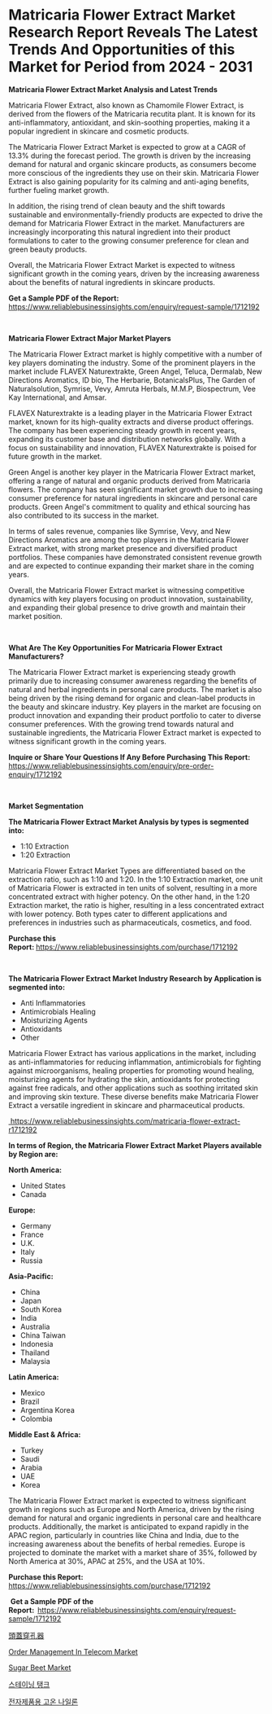 <p><h1>Matricaria Flower Extract Market Research Report Reveals The Latest Trends And Opportunities of this Market for Period from 2024 - 2031</h1></p><p><strong>Matricaria Flower Extract Market Analysis and Latest Trends</strong></p>
<p><p>Matricaria Flower Extract, also known as Chamomile Flower Extract, is derived from the flowers of the Matricaria recutita plant. It is known for its anti-inflammatory, antioxidant, and skin-soothing properties, making it a popular ingredient in skincare and cosmetic products.</p><p>The Matricaria Flower Extract Market is expected to grow at a CAGR of 13.3% during the forecast period. The growth is driven by the increasing demand for natural and organic skincare products, as consumers become more conscious of the ingredients they use on their skin. Matricaria Flower Extract is also gaining popularity for its calming and anti-aging benefits, further fueling market growth.</p><p>In addition, the rising trend of clean beauty and the shift towards sustainable and environmentally-friendly products are expected to drive the demand for Matricaria Flower Extract in the market. Manufacturers are increasingly incorporating this natural ingredient into their product formulations to cater to the growing consumer preference for clean and green beauty products.</p><p>Overall, the Matricaria Flower Extract Market is expected to witness significant growth in the coming years, driven by the increasing awareness about the benefits of natural ingredients in skincare products.</p></p>
<p><strong>Get a Sample PDF of the Report:&nbsp;</strong> <a href="https://www.reliablebusinessinsights.com/enquiry/request-sample/1712192">https://www.reliablebusinessinsights.com/enquiry/request-sample/1712192</a></p>
<p>&nbsp;</p>
<p><strong>Matricaria Flower Extract Major Market Players</strong></p>
<p><p>The Matricaria Flower Extract market is highly competitive with a number of key players dominating the industry. Some of the prominent players in the market include FLAVEX Naturextrakte, Green Angel, Teluca, Dermalab, New Directions Aromatics, ID bio, The Herbarie, BotanicalsPlus, The Garden of Naturalsolution, Symrise, Vevy, Amruta Herbals, M.M.P, Biospectrum, Vee Kay International, and Amsar.</p><p>FLAVEX Naturextrakte is a leading player in the Matricaria Flower Extract market, known for its high-quality extracts and diverse product offerings. The company has been experiencing steady growth in recent years, expanding its customer base and distribution networks globally. With a focus on sustainability and innovation, FLAVEX Naturextrakte is poised for future growth in the market.</p><p>Green Angel is another key player in the Matricaria Flower Extract market, offering a range of natural and organic products derived from Matricaria flowers. The company has seen significant market growth due to increasing consumer preference for natural ingredients in skincare and personal care products. Green Angel's commitment to quality and ethical sourcing has also contributed to its success in the market.</p><p>In terms of sales revenue, companies like Symrise, Vevy, and New Directions Aromatics are among the top players in the Matricaria Flower Extract market, with strong market presence and diversified product portfolios. These companies have demonstrated consistent revenue growth and are expected to continue expanding their market share in the coming years.</p><p>Overall, the Matricaria Flower Extract market is witnessing competitive dynamics with key players focusing on product innovation, sustainability, and expanding their global presence to drive growth and maintain their market position.</p></p>
<p>&nbsp;</p>
<p><strong>What Are The Key Opportunities For Matricaria Flower Extract Manufacturers?</strong></p>
<p><p>The Matricaria Flower Extract market is experiencing steady growth primarily due to increasing consumer awareness regarding the benefits of natural and herbal ingredients in personal care products. The market is also being driven by the rising demand for organic and clean-label products in the beauty and skincare industry. Key players in the market are focusing on product innovation and expanding their product portfolio to cater to diverse consumer preferences. With the growing trend towards natural and sustainable ingredients, the Matricaria Flower Extract market is expected to witness significant growth in the coming years.</p></p>
<p><strong>Inquire or Share Your Questions If Any Before Purchasing This Report:</strong> <a href="https://www.reliablebusinessinsights.com/enquiry/pre-order-enquiry/1712192">https://www.reliablebusinessinsights.com/enquiry/pre-order-enquiry/1712192</a></p>
<p>&nbsp;</p>
<p><strong>Market Segmentation</strong></p>
<p><strong>The Matricaria Flower Extract Market Analysis by types is segmented into:</strong></p>
<p><ul><li>1:10 Extraction</li><li>1:20 Extraction</li></ul></p>
<p><p>Matricaria Flower Extract Market Types are differentiated based on the extraction ratio, such as 1:10 and 1:20. In the 1:10 Extraction market, one unit of Matricaria Flower is extracted in ten units of solvent, resulting in a more concentrated extract with higher potency. On the other hand, in the 1:20 Extraction market, the ratio is higher, resulting in a less concentrated extract with lower potency. Both types cater to different applications and preferences in industries such as pharmaceuticals, cosmetics, and food.</p></p>
<p><strong>Purchase this Report:&nbsp;</strong><a href="https://www.reliablebusinessinsights.com/purchase/1712192">https://www.reliablebusinessinsights.com/purchase/1712192</a></p>
<p>&nbsp;</p>
<p><strong>The Matricaria Flower Extract Market Industry Research by Application is segmented into:</strong></p>
<p><ul><li>Anti Inflammatories</li><li>Antimicrobials Healing</li><li>Moisturizing Agents</li><li>Antioxidants</li><li>Other</li></ul></p>
<p><p>Matricaria Flower Extract has various applications in the market, including as anti-inflammatories for reducing inflammation, antimicrobials for fighting against microorganisms, healing properties for promoting wound healing, moisturizing agents for hydrating the skin, antioxidants for protecting against free radicals, and other applications such as soothing irritated skin and improving skin texture. These diverse benefits make Matricaria Flower Extract a versatile ingredient in skincare and pharmaceutical products.</p></p>
<p><a href="https://www.reliablebusinessinsights.com/matricaria-flower-extract-r1712192">&nbsp;https://www.reliablebusinessinsights.com/matricaria-flower-extract-r1712192</a></p>
<p><strong>In terms of Region, the Matricaria Flower Extract Market Players available by Region are:</strong></p>
<p>
    <p> <strong> North America: </strong>
        <ul>
            <li>United States</li>
            <li>Canada</li>
        </ul>
        </p> 
    <p> <strong> Europe: </strong>
        <ul>
            <li>Germany</li>
            <li>France</li>
            <li>U.K.</li>
            <li>Italy</li>
            <li>Russia</li>
        </ul>
        </p> 
    <p> <strong> Asia-Pacific: </strong>
        <ul>
            <li>China</li>
            <li>Japan</li>
            <li>South Korea</li>
            <li>India</li>
            <li>Australia</li>
            <li>China Taiwan</li>
            <li>Indonesia</li>
            <li>Thailand</li>
            <li>Malaysia</li>
        </ul>
        </p> 
    <p> <strong> Latin America: </strong>
        <ul>
            <li>Mexico</li>
            <li>Brazil</li>
            <li>Argentina Korea</li>
            <li>Colombia</li>
        </ul>
        </p> 
    <p> <strong> Middle East & Africa: </strong>
        <ul>
            <li>Turkey</li>
            <li>Saudi</li>
            <li>Arabia</li>
            <li>UAE</li>
            <li>Korea</li>
        </ul>
    </p>
    </p>
<p><p>The Matricaria Flower Extract market is expected to witness significant growth in regions such as Europe and North America, driven by the rising demand for natural and organic ingredients in personal care and healthcare products. Additionally, the market is anticipated to expand rapidly in the APAC region, particularly in countries like China and India, due to the increasing awareness about the benefits of herbal remedies. Europe is projected to dominate the market with a market share of 35%, followed by North America at 30%, APAC at 25%, and the USA at 10%.</p></p>
<p><strong>Purchase this Report: </strong><a href="https://www.reliablebusinessinsights.com/purchase/1712192">https://www.reliablebusinessinsights.com/purchase/1712192</a></p>
<p>&nbsp;<strong>Get a Sample PDF of the Report:&nbsp;&nbsp;</strong><a href="https://www.reliablebusinessinsights.com/enquiry/request-sample/1712192">https://www.reliablebusinessinsights.com/enquiry/request-sample/1712192</a></p>
<p><strong></strong></p>
<p><p><a href="https://github.com/qwpelcjko9242629/Market-Research-Report-List-2/blob/main/9108196127187.md">頭蓋穿孔器</a></p><p><a href="https://github.com/lorenzaSchmeler/Market-Research-Report-List-1/blob/main/order-management-in-telecom-market.md">Order Management In Telecom Market</a></p><p><a href="https://issuu.com/reportprime-2/docs/sugar-beet-market-size-2030.pptx">Sugar Beet Market</a></p><p><a href="https://github.com/asratman/Market-Research-Report-List-1/blob/main/9951449107323.md">스테이닝 탱크</a></p><p><a href="https://github.com/sougarounis/Market-Research-Report-List-4/blob/main/9866254110498.md">전자제품용 고온 나일론</a></p></p>